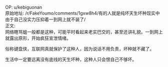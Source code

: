 
OP: u/kebiguonan  
原始地址: /r/FakeYoumo/comments/1gxw8h4/有的人就是纯坏天生坏种现实中由于自己没实力压抑着一到网上就不装了/  
正文:  
网络瞎骂蛆一般都是这种，可能平时看起来老实巴交的，甚至还讲礼貌。一到网上就露出原形，开始疯狂宣泄情绪。

俗称键盘侠，互联网真就保护了这种人，因为说话不用负责，坏种就不藏了。

生活中一定要远离没有底线的天生坏种，这种人只会恨自己不够坏。




